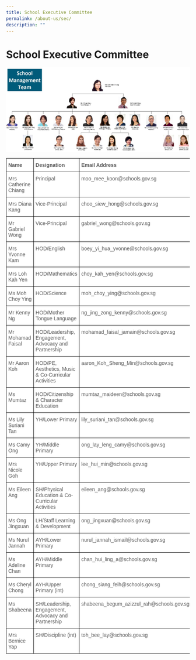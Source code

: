 ```yaml
---
title: School Executive Committee
permalink: /about-us/sec/
description: ""
---
```

School Executive Committee
==========================

![](/images/Done/Done/Org%20Chart.jpg)

<style type="text/css">
.tg  {border-collapse:collapse;border-spacing:0;}
.tg td{border-color:black;border-style:solid;border-width:1px;font-family:Arial, sans-serif;font-size:14px;
  overflow:hidden;padding:10px 5px;word-break:normal;}
.tg th{border-color:black;border-style:solid;border-width:1px;font-family:Arial, sans-serif;font-size:14px;
  font-weight:normal;overflow:hidden;padding:10px 5px;word-break:normal;}
.tg .tg-qrq8{background-color:#FFF;color:#565656;font-weight:bold;text-align:left;vertical-align:top}
.tg .tg-njgx{background-color:#FFF;color:#565656;text-align:left;vertical-align:top}
</style>
<table class="tg">
<thead>
  <tr>
    <th class="tg-qrq8">Name</th>
    <th class="tg-qrq8">Designation</th>
    <th class="tg-qrq8">Email Address</th>
  </tr>
</thead>
<tbody>
  <tr>
    <td class="tg-njgx">Mrs Catherine Chiang</td>
    <td class="tg-njgx">Principal</td>
    <td class="tg-njgx">moo_mee_koon@schools.gov.sg</td>
  </tr>
  <tr>
    <td class="tg-njgx">Mrs Diana Kang</td>
    <td class="tg-njgx">Vice-Principal</td>
    <td class="tg-njgx">choo_siew_hong@schools.gov.sg</td>
  </tr>
  <tr>
    <td class="tg-njgx">Mr Gabriel Wong</td>
    <td class="tg-njgx">Vice-Principal</td>
    <td class="tg-njgx">gabriel_wong@schools.gov.sg</td>
  </tr>
  <tr>
    <td class="tg-njgx">Mrs Yvonne Kam</td>
    <td class="tg-njgx">HOD/English</td>
    <td class="tg-njgx">boey_yi_hua_yvonne@schools.gov.sg</td>
  </tr>
  <tr>
    <td class="tg-njgx">Mrs Loh Kah Yen</td>
    <td class="tg-njgx">HOD/Mathematics</td>
    <td class="tg-njgx">choy_kah_yen@schools.gov.sg</td>
  </tr>
  <tr>
    <td class="tg-njgx">Ms Moh Choy Ying</td>
    <td class="tg-njgx">HOD/Science</td>
    <td class="tg-njgx">moh_choy_ying@schools.gov.sg</td>
  </tr>
  <tr>
    <td class="tg-njgx">Mr Kenny Ng</td>
    <td class="tg-njgx">HOD/Mother Tongue Language</td>
    <td class="tg-njgx">ng_jing_zong_kenny@schools.gov.sg</td>
  </tr>
  <tr>
    <td class="tg-njgx">Mr Mohamad Faisal</td>
    <td class="tg-njgx">HOD/Leadership, Engagement, Advocacy and Partnership</td>
    <td class="tg-njgx">mohamad_faisal_jamain@schools.gov.sg</td>
  </tr>
  <tr>
    <td class="tg-njgx">Mr Aaron Koh</td>
    <td class="tg-njgx">HOD/PE, Aesthetics, Music &amp; Co-Curricular Activities </td>
    <td class="tg-njgx">aaron_Koh_Sheng_Min@schools.gov.sg</td>
  </tr>
  <tr>
    <td class="tg-njgx">Ms Mumtaz</td>
    <td class="tg-njgx">HOD/Citizenship &amp; Character Education</td>
    <td class="tg-njgx">mumtaz_maideen@schools.gov.sg</td>
  </tr>
  <tr>
    <td class="tg-njgx">Ms Lily Suriani Tan</td>
    <td class="tg-njgx">YH/Lower Primary</td>
    <td class="tg-njgx">lily_suriani_tan@schools.gov.sg<br></td>
  </tr>
  <tr>
    <td class="tg-njgx">Ms Camy Ong<br></td>
    <td class="tg-njgx">YH/Middle Primary<br></td>
    <td class="tg-njgx">ong_lay_leng_camy@schools.gov.sg<br></td>
  </tr>
  <tr>
    <td class="tg-njgx">Mrs Nicole Goh </td>
    <td class="tg-njgx">YH/Upper Primary <br></td>
    <td class="tg-njgx">lee_hui_min@schools.gov.sg </td>
  </tr>
  <tr>
    </tr>
  <tr>
    <td class="tg-njgx">Ms Eileen Ang</td>
    <td class="tg-njgx">SH/Physical Education &amp; Co-Curricular Activities</td>
    <td class="tg-njgx">eileen_ang@schools.gov.sg</td>
  </tr>
  <tr>
    <td class="tg-njgx">Ms Ong Jingxuan<br></td>
    <td class="tg-njgx">LH/Staff Learning &amp; Development</td>
    <td class="tg-njgx">ong_jingxuan@schools.gov.sg</td>
  </tr>
    <tr>
    <td class="tg-njgx">Ms Nurul Jannah<br></td>
    <td class="tg-njgx">AYH/Lower Primary<br></td>
    <td class="tg-njgx">nurul_jannah_ismail@schools.gov.sg </td>
  </tr>
  <tr>
    <td class="tg-njgx">Ms Adeline Chan </td>
    <td class="tg-njgx">AYH/Middle Primary<br></td>
    <td class="tg-njgx">chan_hui_ling_a@schools.gov.sg </td>
  </tr>
  <tr>
    <td class="tg-njgx">Ms Cheryl Chong</td>
    <td class="tg-njgx">AYH/Upper Primary (int)</td>
    <td class="tg-njgx">chong_siang_feih@schools.gov.sg </td>
  </tr>
  <tr>
    <td class="tg-njgx">Ms Shabeena</td>
    <td class="tg-njgx">SH/Leadership, Engagement, Advocacy and Partnership </td>
    <td class="tg-njgx">shabeena_begum_azizzul_rah@schools.gov.sg </td>
  </tr>
  <tr>
    <td class="tg-njgx">Mrs Bernice Yap</td>
    <td class="tg-njgx">SH/Discipline (int)</td>
    <td class="tg-njgx">toh_bee_lay@schools.gov.sg</td>
  </tr>
</tbody>
</table>